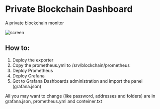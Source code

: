 # Private Blockchain Dashboard
A private blockchain monitor

![screen](https://github.com/icemagno/multinode-blockchain/assets/4127512/17f6a140-c45a-4a65-bba9-ad5b892bf5a2)

## How to:

1) Deploy the exporter
2) Copy the prometheus.yml to /srv/blockchain/prometheus
3) Deploy Prometheus
4) Deploy Grafana
5) Got to Grafana Dashboards administration and import the panel (grafana.json)

All you may want to change (like password, addresses and folders) 
are in grafana.json, prometheus.yml and conteiner.txt
